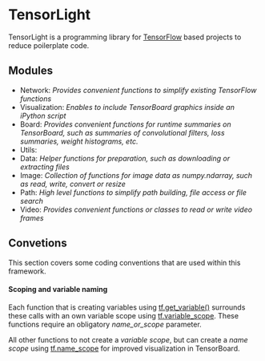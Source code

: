 # TensorLight

TensorLight is a programming library for [TensorFlow](https://www.tensorflow.org/) based projects to reduce poilerplate code.


## Modules

- Network: *Provides convenient functions to simplify existing TensorFlow functions*
- Visualization: *Enables to include TensorBoard graphics inside an iPython script*
- Board: *Provides convenient functions for runtime summaries on TensorBoard, such as summaries of convolutional filters, loss summaries, weight histograms, etc.*
- Utils:
 - Data: *Helper functions for preparation, such as downloading or extracting files*
 - Image: *Collection of functions for image data as numpy.ndarray, such as read, write, convert or resize*
 - Path: *High level functions to simplify path building, file access or file search*
 - Video: *Provides convenient functions or classes to read or write video frames*


## Convetions

This section covers some coding conventions that are used within this framework.

#### Scoping and variable naming

Each function that is creating variables using [tf.get_variable()](https://www.tensorflow.org/api_docs/python/state_ops.html#get_variable) surrounds these calls with an own variable scope using [tf.variable_scope](https://www.tensorflow.org/api_docs/python/state_ops.html#variable_scope). These functions require an obligatory *name_or_scope* parameter.

All other functions to not create a *variable scope*, but can create a *name scope* using [tf.name_scope](https://www.tensorflow.org/api_docs/python/framework.html#name_scope) for improved visualization in TensorBoard.


